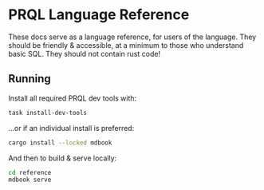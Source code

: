 # PRQL Language Reference

These docs serve as a language reference, for users of the language. They should
be friendly & accessible, at a minimum to those who understand basic SQL. They
should not contain rust code!

## Running

Install all required PRQL dev tools with:

```sh
task install-dev-tools
```

...or if an individual install is preferred:

```sh
cargo install --locked mdbook
```

And then to build & serve locally:

```sh
cd reference
mdbook serve
```
